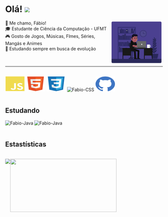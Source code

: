 # Olá! <img src="https://github.com/TheDudeThatCode/TheDudeThatCode/blob/master/Assets/Hi.gif" width="35" />
<img align="right" height="140" alt="coding-time" src="download.gif">
🌵 Me chamo, Fábio!<br>
🎓 Estudante de Ciência da Computação - UFMT <br>
🎮 Gosto de Jogos, Músicas, Flmes, Séries, Mangás e Animes <br>
📖 Estudando sempre em busca de evolução
<br><br><br>

---
<br>
<div style=" display: grid align="center">
   <img  alt="Fabio-Js" height="48" width="62" src="https://raw.githubusercontent.com/devicons/devicon/master/icons/javascript/javascript-plain.svg">
  <img  alt="Fabio-HTML" height="48" width="62" src="https://raw.githubusercontent.com/devicons/devicon/master/icons/html5/html5-original.svg">
  <img  alt="Fabio-CSS" height="48" width="62" src="https://raw.githubusercontent.com/devicons/devicon/master/icons/css3/css3-original.svg">
  <img  alt="Fabio-CSS" height="48" width="62" src="https://cdn.jsdelivr.net/gh/devicons/devicon@latest/icons/git/git-original.svg" />
 <img  alt="Fabio-CSS" height="48" width="62" src="github.svg">
</div><br>

  
 <h2> Estudando</h2>

<div style="display:block">
 <img align="center" alt="Fabio-Java" height="91" width="75"  src="https://cdn.jsdelivr.net/gh/devicons/devicon@latest/icons/java/java-original-wordmark.svg" />
 <img align="center" alt="Fabio-Java" height="74" width="53"  src="https://cdn.jsdelivr.net/gh/devicons/devicon@latest/icons/spring/spring-original.svg" />
</div>
 <br>

  <h2> Estastísticas</h2>
  <br>
<a href="https://github.com/bc-fabio/github-readme-stats">
  <img height=170 align="left" src="https://github-readme-stats.vercel.app/api?username=bc-fabio&show_icons=true&theme=transparent" />
</a>
<a href="https://github.com/bc-fabio/convoychat">
  <img height="170" width="340" align="center" src="https://github-readme-stats.vercel.app/api/top-langs?username=bc-fabio&show_icons=true&theme=transparent&layout=compact&langs_count=8&card_width=320" />
</a>
<br><br><br>
  
